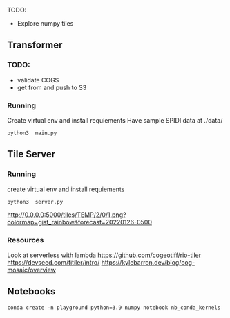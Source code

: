 TODO:
- Explore numpy tiles


## Transformer
### TODO:
- validate COGS
- get from and push to S3

### Running
Create virtual env and install requiements
Have sample SPIDI data at ./data/

```
python3  main.py
```

## Tile Server

### Running
create virtual env and install requiements

```
python3  server.py
```

http://0.0.0.0:5000/tiles/TEMP/2/0/1.png?colormap=gist_rainbow&forecast=20220126-0500

### Resources
Look at serverless with lambda
https://github.com/cogeotiff/rio-tiler
https://devseed.com/titiler/intro/
https://kylebarron.dev/blog/cog-mosaic/overview


## Notebooks
```
conda create -n playground python=3.9 numpy notebook nb_conda_kernels
```
